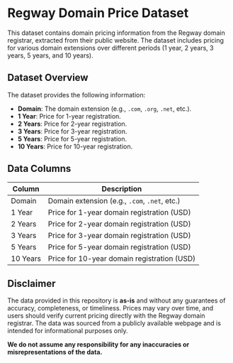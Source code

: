 # Regway Domain Price Dataset

This dataset contains domain pricing information from the Regway domain registrar, extracted from their public website. The dataset includes pricing for various domain extensions over different periods (1 year, 2 years, 3 years, 5 years, and 10 years).

## Dataset Overview

The dataset provides the following information:
- **Domain**: The domain extension (e.g., `.com`, `.org`, `.net`, etc.).
- **1 Year**: Price for 1-year registration.
- **2 Years**: Price for 2-year registration.
- **3 Years**: Price for 3-year registration.
- **5 Years**: Price for 5-year registration.
- **10 Years**: Price for 10-year registration.

## Data Columns

| Column       | Description                                   |
|--------------|-----------------------------------------------|
| Domain       | Domain extension (e.g., `.com`, `.net`, etc.) |
| 1 Year       | Price for 1-year domain registration (USD)    |
| 2 Years      | Price for 2-year domain registration (USD)    |
| 3 Years      | Price for 3-year domain registration (USD)    |
| 5 Years      | Price for 5-year domain registration (USD)    |
| 10 Years     | Price for 10-year domain registration (USD)   |

## Disclaimer

The data provided in this repository is **as-is** and without any guarantees of accuracy, completeness, or timeliness. Prices may vary over time, and users should verify current pricing directly with the Regway domain registrar. The data was sourced from a publicly available webpage and is intended for informational purposes only.

**We do not assume any responsibility for any inaccuracies or misrepresentations of the data.**


